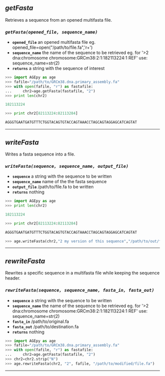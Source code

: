 ## ___getFasta___

Retrieves a sequence from an opened multifasta file.

### *`getFasta(opened_file, sequence_name)`*

* **`opened_file`** an opened multifasta file eg. opened_file=open("/path/to/file.fa",'r+')
* **`sequence_name`** the name of the sequence to be retrieved eg. for '>2 dna:chromosome chromosome:GRCm38:2:1:182113224:1 REF' use: sequence_name=str(2)
* **`returns`** a string with the sequence of interest

```python
>>> import AGEpy as age
>>> fafile="/path/to/GRCm38.dna.primary_assembly.fa"
>>> with open(fafile, "r") as fastafile:
...     chr2=age.getFasta(fastafile, "2")
>>> print len(chr2)

182113224

>>> print chr2[82113224:82113284]

AGGGTGAATGATGTTTCTGGTACAGTGTACCAGTAAACCTAGCAGTAGGAGCATCAGTAT
```
___

## ___writeFasta___

Writes a fasta sequence into a file.

### *`writeFasta(sequence, sequence_name, output_file)`*

* **`sequence`** a string with the sequence to be written
* **`sequence_name`** name of the the fasta sequence
* **`output_file`** /path/to/file.fa to be written
* **`returns`** nothing

```python
>>> import AGEpy as age
>>> print len(chr2)

182113224

>>> print chr2[82113224:82113284]

AGGGTGAATGATGTTTCTGGTACAGTGTACCAGTAAACCTAGCAGTAGGAGCATCAGTAT

>>> age.writeFasta(chr2,"2 my version of this sequence","/path/to/out/file.fa")
```
___

## ___rewriteFasta___

Rewrites a specific sequence in a multifasta file while keeping the sequence header.

### *`rewriteFasta(sequence, sequence_name, fasta_in, fasta_out)`*

* **`sequence`** a string with the sequence to be written
* **`sequence_name`** the name of the sequence to be retrieved eg. for '>2 dna:chromosome chromosome:GRCm38:2:1:182113224:1 REF' use: sequence_name=str(2)
* **`fasta_in`** /path/to/original.fa
* **`fasta_out`** /path/to/destination.fa
* **`returns`** nothing

```python
>>> import AGEpy as age
>>> fafile="/path/to/GRCm38.dna.primary_assembly.fa"
>>> with open(fafile, "r") as fastafile:
...     chr2=age.getFasta(fastafile, "2")
>>> chr2=chr2.strip("N")
>>> age.rewriteFasta(chr2, "2", fafile, "/path/to/modified/file.fa")
```
___
